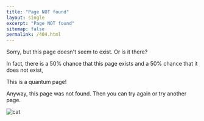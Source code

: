 ```yaml
---
title: "Page NOT found"
layout: single
excerpt: "Page NOT found"
sitemap: false
permalink: /404.html
---
```


Sorry, but this page doesn't seem to exist. Or is it there?

In fact, there is a 50% chance that this page exists and a 50% chance that it does not exist,

This is a quantum page!


Anyway, this page was not found. Then you can try again or try another page.


<img src="{{ site.url }}{{ site.baseurl }}/images/andre.png" alt="cat">

<div id="text"></div>

<div id="imagem"></div>



<script>
var y = Math.floor((Math.random() * 2) + 1);
var greet;
var imgDir;

if (y == 1) {
  greet = "The page is LIVE!";
  imgDir = <img src="{{ site.url }}{{ site.baseurl }}/images/andre.png" alt="cat">
} else  {
  greet = "The page is DEAD!";
  imgDir = <img src="{{ site.url }}{{ site.baseurl }}/images/andre.png" alt="cat">
}
</script>


<script>
document.getElementById("text").innerHTML = greet;
documentation.getElementById("imagem").innerHTML = imgDir;

</script>
